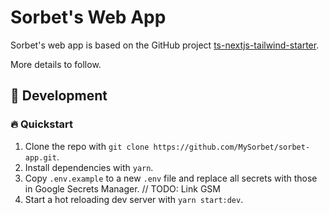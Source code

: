 # Sorbet's Web App

Sorbet's web app is based on the GitHub project [ts-nextjs-tailwind-starter](https://github.com/theodorusclarence/ts-nextjs-tailwind-starter/).

More details to follow.

## 🔨 Development

### 🔥 Quickstart

1. Clone the repo with `git clone https://github.com/MySorbet/sorbet-app.git`.
2. Install dependencies with `yarn`.
3. Copy `.env.example` to a new `.env` file and replace all secrets with those in Google Secrets Manager. // TODO: Link GSM 
4. Start a hot reloading dev server with `yarn start:dev`.